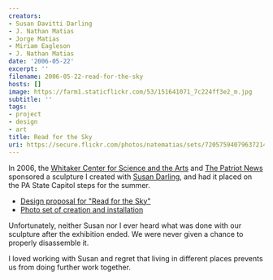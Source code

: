 ```yaml
---
creators:
- Susan Davitti Darling
- J. Nathan Matias
- Jorge Matias
- Miriam Eagleson
- J. Nathan Matias
date: '2006-05-22'
excerpt: ''
filename: 2006-05-22-read-for-the-sky
hosts: []
image: https://farm1.staticflickr.com/53/151641071_7c224ff3e2_m.jpg
subtitle: ''
tags:
- project
- design
- art
title: Read for the Sky
uri: https://secure.flickr.com/photos/natematias/sets/72057594079637214/
---
```


 <p>In 2006, the <a href="http://www.whitakercenter.org/">Whitaker Center for Science and the Arts</a> and <a href="http://www.patriot-news.com/">The Patriot News</a> sponsored a sculpture I created with <a href="http://www.davittidarling.com/">Susan Darling</a>, and had it placed on the PA State Capitol steps for the summer.</p>
<ul><li> <a href="http://www.rubberpaw.com/read-sky/">Design proposal for "Read for the Sky"</a></li>
<li> <a href="http://www.flickr.com/photos/natematias/sets/72057594079637214/">Photo set of creation and installation</a></li></ul>

<p>Unfortunately, neither Susan nor I ever heard what was done with our sculpture after the exhibition ended. We were never given a chance to properly disassemble it.</p>
<p>I loved working with Susan and regret that living in different places prevents us from doing further work together.</p>
